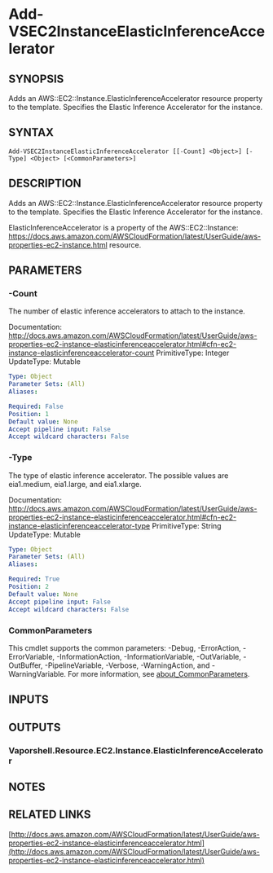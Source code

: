 # Add-VSEC2InstanceElasticInferenceAccelerator

## SYNOPSIS
Adds an AWS::EC2::Instance.ElasticInferenceAccelerator resource property to the template.
Specifies the Elastic Inference Accelerator for the instance.

## SYNTAX

```
Add-VSEC2InstanceElasticInferenceAccelerator [[-Count] <Object>] [-Type] <Object> [<CommonParameters>]
```

## DESCRIPTION
Adds an AWS::EC2::Instance.ElasticInferenceAccelerator resource property to the template.
Specifies the Elastic Inference Accelerator for the instance.

ElasticInferenceAccelerator is a property of the AWS::EC2::Instance: https://docs.aws.amazon.com/AWSCloudFormation/latest/UserGuide/aws-properties-ec2-instance.html resource.

## PARAMETERS

### -Count
The number of elastic inference accelerators to attach to the instance.

Documentation: http://docs.aws.amazon.com/AWSCloudFormation/latest/UserGuide/aws-properties-ec2-instance-elasticinferenceaccelerator.html#cfn-ec2-instance-elasticinferenceaccelerator-count
PrimitiveType: Integer
UpdateType: Mutable

```yaml
Type: Object
Parameter Sets: (All)
Aliases:

Required: False
Position: 1
Default value: None
Accept pipeline input: False
Accept wildcard characters: False
```

### -Type
The type of elastic inference accelerator.
The possible values are eia1.medium, eia1.large, and eia1.xlarge.

Documentation: http://docs.aws.amazon.com/AWSCloudFormation/latest/UserGuide/aws-properties-ec2-instance-elasticinferenceaccelerator.html#cfn-ec2-instance-elasticinferenceaccelerator-type
PrimitiveType: String
UpdateType: Mutable

```yaml
Type: Object
Parameter Sets: (All)
Aliases:

Required: True
Position: 2
Default value: None
Accept pipeline input: False
Accept wildcard characters: False
```

### CommonParameters
This cmdlet supports the common parameters: -Debug, -ErrorAction, -ErrorVariable, -InformationAction, -InformationVariable, -OutVariable, -OutBuffer, -PipelineVariable, -Verbose, -WarningAction, and -WarningVariable. For more information, see [about_CommonParameters](http://go.microsoft.com/fwlink/?LinkID=113216).

## INPUTS

## OUTPUTS

### Vaporshell.Resource.EC2.Instance.ElasticInferenceAccelerator
## NOTES

## RELATED LINKS

[http://docs.aws.amazon.com/AWSCloudFormation/latest/UserGuide/aws-properties-ec2-instance-elasticinferenceaccelerator.html](http://docs.aws.amazon.com/AWSCloudFormation/latest/UserGuide/aws-properties-ec2-instance-elasticinferenceaccelerator.html)

